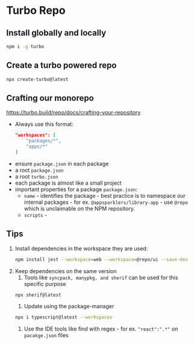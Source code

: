 # Turbo Repo

## Install globally and locally
```sh
npm i -g turbo
```

## Create a turbo powered repo
```sh
npx create-turbo@latest
```

## Crafting our monorepo
https://turbo.build/repo/docs/crafting-your-repository
- Always use this format:
    ```json
    "workspaces": [
        "packages/*",
        "apps/*"
    ]
    ```
- ensure `package.json` in each package
- a root `package.json`
- a root `turbo.json`
- each package is almost like a small project 
- important properties for a package `package.json`:
    - `name` - identifies the package - best practice is to namespace our internal packages - for ex. `@appsparklers/library-app` - use `@repo` which is unclaimable on the NPM repository.
    - `scripts` - 

## Tips
1. Install dependencies in the workspace they are used:
    ```sh
    npm install jest --workspace=web --workspace=@repo/ui --save-dev
    ```
1. Keep dependencies on the same version
    1. Tools like `syncpack, manypkg, and sherif` can be used for this specific purpose
    ```sh
    npx sherif@latest
    ```
    1. Update using the package-manager
    ```sh
    npx i typescript@latest --workspaces
    ```
    1. Use the IDE tools like find with regex - for ex. `"react":".*"` on `pacakge.json` files

